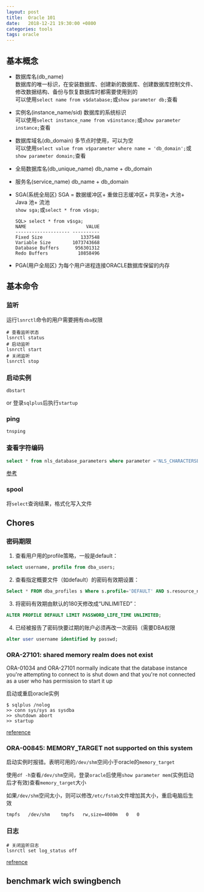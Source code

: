 ```yaml
---
layout: post
title:  Oracle 101
date:   2018-12-21 19:30:00 +0800
categories: tools
tags: oracle
---
```


## 基本概念

* 数据库名(db_name)  
	数据库的唯一标识，在安装数据库、创建新的数据库、创建数据库控制文件、修改数据结构、备份与恢复数据库时都需要使用到的  
	可以使用`select name from v$database;`或`show parameter db;`查看
* 实例名(instance_name/sid)
	数据库的系统标识  
	可以使用`select instance_name from v$instance;`或`show parameter instance;`查看
* 数据库域名(db_domain)
	多节点时使用，可以为空  
	可以使用`select value from v$parameter where name = 'db_domain';`或`show parameter domain;`查看
* 全局数据库名(db_unique_name)
	db_name + db_domain
* 服务名(service_name)
	db_name + db_domain

* SGA(系统全局区)
	SGA = 数据缓冲区+ 重做日志缓冲区+ 共享池+ 大池+ Java 池+ 流池  
	`show sga;`或`select * from v$sga;`  
	```
	SQL> select * from v$sga; 
	NAME                      VALUE
	-------------------- ----------
	Fixed Size              1337548
	Variable Size        1073743668
	Database Buffers      956301312
	Redo Buffers           10858496
	```
* PGA(用户全局区)
	为每个用户进程连接ORACLE数据库保留的内存

## 基本命令

### 监听

运行`lsnrctl`命令的用户需要拥有`dba`权限

```shell
# 查看监听状态
lsnrctl status
# 启动监听
lsnrctl start
# 关闭监听
lsnrctl stop
```

### 启动实例

```shell
dbstart
```

or 登录`sqlplus`后执行`startup`

### ping

```
tnsping
```

### 查看字符编码

```sql
select * from nls_database_parameters where parameter ='NLS_CHARACTERSET';
```

[参考](https://blog.csdn.net/angus_17/article/details/7762472)

### spool

将`select`查询结果，格式化写入文件

## Chores

### 密码期限

1. 查看用户用的profile策略，一般是default：  

```sql
select username, profile from dba_users;
```

2. 查看指定概要文件（如default）的密码有效期设置：  

```sql
Select * FROM dba_profiles s Where s.profile='DEFAULT' AND s.resource_name='PASSWORD_LIFE_TIME';
```

3. 将密码有效期由默认的180天修改成“UNLIMITED”：  

```sql
ALTER PROFILE DEFAULT LIMIT PASSWORD_LIFE_TIME UNLIMITED;
```

4. 已经被报告了密码快要过期的账户必须再改一次密码（需要DBA权限

```sql
alter user username identified by passwd;
```

### ORA-27101: shared memory realm does not exist

ORA-01034 and ORA-27101 normally indicate that the database instance you're attempting to connect to is shut down and that you're not connected as a user who has permission to start it up  

启动或重启oracle实例

```shell
$ sqlplus /nolog
>> conn sys/sys as sysdba
>> shutdown abort
>> startup
```

[reference](https://stackoverflow.com/questions/6555827/ora-01034-oracle-not-available-ora-27101-shared-memory-realm-does-not-exist)

### ORA-00845: MEMORY_TARGET not supported on this system

启动实例时报错。表明可用的`/dev/shm`空间小于oracle的`memory_target`

使用`df -h`查看`/dev/shm`空间，登录`oracle`后使用`show parameter mem`(实例启动后才有效)查看`memory_target`大小

如果`/dev/shm`空间太小，则可以修改`/etc/fstab`文件增加其大小，重启电脑后生效

```/etc/fstab
tmpfs	/dev/shm	tmpfs	rw,size=4000m	0	0
```

### 日志

```shell
# 关闭监听日志
lsnrctl set log_status off
```

[refrence](https://www.askmaclean.com/archives/%E8%A7%A3%E5%86%B3linux%E4%B8%8A11g%E7%9A%84ora-00845%E9%94%99%E8%AF%AF.html)

## benchmark wich swingbench


